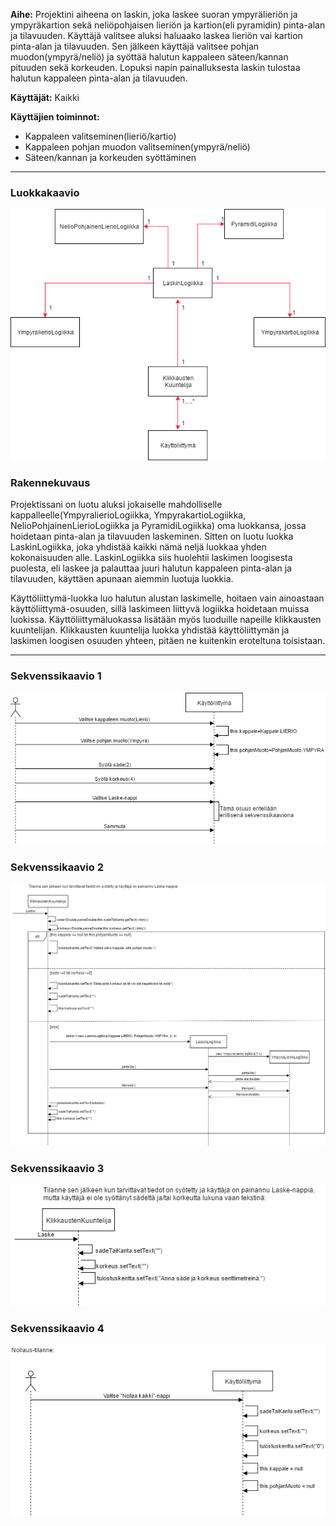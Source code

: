 **Aihe:** Projektini aiheena on laskin, joka laskee suoran ympyrälieriön ja ympyräkartion sekä neliöpohjaisen lieriön ja kartion(eli pyramidin) pinta-alan ja tilavuuden. Käyttäjä valitsee aluksi haluaako laskea lieriön vai kartion pinta-alan ja tilavuuden. Sen jälkeen käyttäjä valitsee pohjan muodon(ympyrä/neliö) ja syöttää halutun kappaleen säteen/kannan pituuden sekä korkeuden. Lopuksi napin painalluksesta laskin tulostaa halutun kappaleen pinta-alan ja tilavuuden. 

**Käyttäjät:** Kaikki 

**Käyttäjien toiminnot:**
- Kappaleen valitseminen(lieriö/kartio)
- Kappaleen pohjan muodon valitseminen(ympyrä/neliö)
- Säteen/kannan ja korkeuden syöttäminen

----

### Luokkakaavio

![Luokkakaavio](Luokkakaavio.png)


### Rakennekuvaus

Projektissani on luotu aluksi jokaiselle mahdolliselle kappalleelle(YmpyralierioLogiikka, YmpyrakartioLogiikka, NelioPohjainenLierioLogiikka ja PyramidiLogiikka) oma luokkansa, jossa hoidetaan pinta-alan ja tilavuuden laskeminen. Sitten on luotu luokka LaskinLogiikka, joka yhdistää kaikki nämä neljä luokkaa yhden kokonaisuuden alle. LaskinLogiikka siis huolehtii laskimen loogisesta puolesta, eli laskee ja palauttaa juuri halutun kappaleen pinta-alan ja tilavuuden, käyttäen apunaan aiemmin luotuja luokkia.

Käyttöliittymä-luokka luo halutun alustan laskimelle, hoitaen vain ainoastaan käyttöliittymä-osuuden, sillä laskimeen liittyvä logiikka hoidetaan muissa luokissa. Käyttöliittymäluokassa lisätään myös luoduille napeille klikkausten kuuntelijan. Klikkausten kuuntelija luokka yhdistää käyttöliittymän ja laskimen loogisen osuuden yhteen, pitäen ne kuitenkin eroteltuna toisistaan.

----


### Sekvenssikaavio 1
![Sekvenssikaavio1](Sekvenssikaavio1.png)




### Sekvenssikaavio 2
![Sekvenssikaavio2](Sekvenssikaavio2.png)




### Sekvenssikaavio 3
![Sekvenssikaavio3](Sekvenssikaavio3.png)



### Sekvenssikaavio 4
![Sekvenssikaavio4](Sekvenssikaavio4.png)
